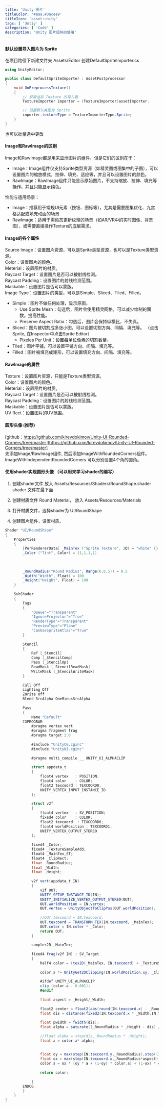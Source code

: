 ```yaml
---
title: 'Unity 图片'
titleColor: '#aaa,#0acee9'
titleIcon: 'asset:unity'
tags: [ 'Untiy' ]
categories: [ 'Code' ]
description: 'Unity 图片组件的使用'
---
```


#### 默认设置导入图片为 Sprite
在项目路径下新建文件夹 Assets/Editor 创建DefaultSpriteImporter.cs

``` c#
using UnityEditor;

public class DefaultSpriteImporter : AssetPostprocessor
{
    void OnPreprocessTexture()
    {
        // 获取当前 Texture 的导入器
        TextureImporter importer = (TextureImporter)assetImporter;

        // 设置默认类型为 Sprite
        importer.textureType = TextureImporterType.Sprite;
    }
}
```

也可以批量选中更改

#### Image和RawImage的区别
Image和RawImage都是用来显示图片的组件，但是它们的区别在于：

- Image：Image组件仅支持Sprite类型资源（如精灵图或图集中的子图），可以设置图片的缩放模式，拉伸、填充、适应等，并且可以设置图片的颜色。 
- RawImage：RawImage组件只能显示原始图片，不支持缩放、拉伸、填充等操作，并且只能显示纯色。

性能与适用场景：

- ​Image：推荐用于常规UI元素（按钮、图标等），尤其是需要图集优化、九宫格适配或填充动画的场景
- RawImage：适用于需动态更新纹理的场景（如AR/VR中的实时图像、背景图），或需要直接操作Texture的底层需求。

#### Image的各个属性
Source Image：设置图片资源，可以是Sprite类型资源，也可以是Texture类型资源。  
Color：设置图片的颜色。  
Meterial：设置图片的材质。  
Raycast Target：设置图片是否可以被射线检测。  
Raycast Padding：设置图片的射线检测范围。  
Maskable：设置图片是否可以蒙版。  
Image Type：设置图片的类型，可以是Simple、Sliced、Tiled、Filled。  
- Simple：图片不做任何处理，显示原图。
    - Use Sprite Mesh：勾选后，图片会使用精灵网格，可以减少绘制的面数，提高性能。
    - Preserve Aspect Ratio：勾选后，图片会保持纵横比，不失真。
- Sliced：图片被切割成多张小图，可以设置切割方向、间隔、填充等。 （点击Sprite, 在Inspector中点击Sprite Editor）
    - Pixeles Per Unit：设置每单位像素的切割数量。
- Tiled：图片平铺，可以设置平铺方向、间隔、填充等。
- Filled：图片被填充成矩形，可以设置填充方向、间隔、填充等。

#### RawImage的属性
Texture：设置图片资源，只能是Texture类型资源。  
Color：设置图片的颜色。  
Meterial：设置图片的材质。  
Raycast Target：设置图片是否可以被射线检测。  
Raycast Padding：设置图片的射线检测范围。  
Maskable：设置图片是否可以蒙版。  
UV Rect：设置图片的UV范围。  

#### 圆形头像 (推荐)
[github：https://github.com/kirevdokimov/Unity-UI-Rounded-Corners/tree/master](https://github.com/kirevdokimov/Unity-UI-Rounded-Corners/tree/master)    
先添加Image/RawImage组件, 然后添加ImageWithRoundedCorners组件。    
ImageWithIndependentRoundedCorners 可以分别设置4个角的圆角。


#### 使用shader实现圆形头像 （可以用来学习shader的编写）
1. 创建shader文件 放入 Assets/Resources/Shaders/RoundShape.shader shader 文件在最下面

2. 创建材质文件 Round Material， 放入 Assets/Resources/Materials

3. 打开材质文件，选择shader为 UI/RoundShape

4. 创建图片组件，设置材质。

``` c#
Shader "UI/RoundShape"
{
    Properties
    {
        [PerRendererData] _MainTex ("Sprite Texture", 2D) = "white" {}
        _Color ("Tint", Color) = (1,1,1,1)
 
       
 
        _RoundRadius("Round Radius", Range(0,0.5)) = 0.5
        _Width("Width", Float) = 100
        _Height("Height", Float) = 100
    }
 
    SubShader
    {
        Tags
        { 
            "Queue"="Transparent" 
            "IgnoreProjector"="True" 
            "RenderType"="Transparent" 
            "PreviewType"="Plane"
            "CanUseSpriteAtlas"="True"
        }
 
        Stencil
        {
            Ref [_Stencil]
            Comp [_StencilComp]
            Pass [_StencilOp] 
            ReadMask [_StencilReadMask]
            WriteMask [_StencilWriteMask]
        }
 
        Cull Off
        Lighting Off
        ZWrite Off
        Blend SrcAlpha OneMinusSrcAlpha
 
        Pass
        {
            Name "Default"
        CGPROGRAM
            #pragma vertex vert
            #pragma fragment frag
            #pragma target 2.0
 
            #include "UnityCG.cginc"
            #include "UnityUI.cginc"
 
            #pragma multi_compile __ UNITY_UI_ALPHACLIP
 
            struct appdata_t
            {
                float4 vertex   : POSITION;
                float4 color    : COLOR;
                float2 texcoord : TEXCOORD0;
                UNITY_VERTEX_INPUT_INSTANCE_ID
            };
 
            struct v2f
            {
                float4 vertex   : SV_POSITION;
                fixed4 color    : COLOR;
                float2 texcoord  : TEXCOORD0;
                float4 worldPosition : TEXCOORD1;
                UNITY_VERTEX_OUTPUT_STEREO
            };
 
            fixed4 _Color;
            fixed4 _TextureSampleAdd;
            float4 _MainTex_ST;
            float4 _ClipRect;
            float _RoundRadius;
            float _Width;
            float _Height;
            
            v2f vert(appdata_t IN)
            {
                v2f OUT;
                UNITY_SETUP_INSTANCE_ID(IN);
                UNITY_INITIALIZE_VERTEX_OUTPUT_STEREO(OUT);
                OUT.worldPosition = IN.vertex;
                OUT.vertex = UnityObjectToClipPos(OUT.worldPosition);
 
                //OUT.texcoord = IN.texcoord;
                OUT.texcoord = TRANSFORM_TEX(IN.texcoord, _MainTex);
                OUT.color = IN.color * _Color;
                return OUT;
            }
 
            sampler2D _MainTex;
 
            fixed4 frag(v2f IN) : SV_Target
            {
                half4 color = (tex2D(_MainTex, IN.texcoord) + _TextureSampleAdd) * IN.color;
 
                color.a *= UnityGet2DClipping(IN.worldPosition.xy, _ClipRect);
 
                #ifdef UNITY_UI_ALPHACLIP
                clip (color.a - 0.001);
                #endif
 
                float aspect = _Height/_Width;
 
                float2 center = float2(abs(round(IN.texcoord.x) - _RoundRadius*aspect),abs(round(IN.texcoord.y) - _RoundRadius));
                float dis = distance(fixed2(IN.texcoord.x * _Width,IN.texcoord.y * _Height),fixed2(center.x * _Width,center.y * _Height));
                
                float pwidth = fwidth(dis);
                float alpha = saturate((_RoundRadius * _Height - dis) / pwidth);
                
                //float alpha = step(dis,_RoundRadius * _Height);
                float a = color.a* alpha;
                
 
                float oy = max(step(IN.texcoord.y,_RoundRadius),step((1-_RoundRadius),IN.texcoord.y));
                float ox = max(step(IN.texcoord.x,_RoundRadius*aspect),step((1-_RoundRadius*aspect),IN.texcoord.x));
                color.a = ox * (oy * a + (1-oy) * color.a) + (1-ox) * color.a;
 
                return color;
                
            }
        ENDCG
        }
    }
}
```